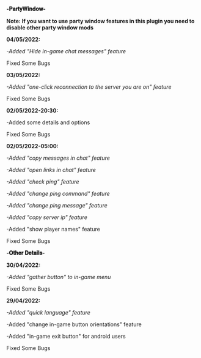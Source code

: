**-𝐏𝐚𝐫𝐭𝐲𝐖𝐢𝐧𝐝𝐨𝐰-**

**Note: If you want to use party window features in this plugin you need to disable other party window mods**

**04/05/2022:**

*-Added "Hide in-game chat messages" feature*

Fixed Some Bugs

**03/05/2022:**

*-Added "one-click reconnection to the server you are on" feature*

Fixed Some Bugs

**02/05/2022-20:30:**

-Added some details and options

Fixed Some Bugs

**02/05/2022-05:00:**

*-Added "copy messages in chat" feature*

*-Added "open links in chat" feature*

*-Added "check ping" feature*

*-Added "change ping command" feature*

*-Added "change ping message" feature*

*-Added "copy server ip" feature*

-Added "show player names" feature

Fixed Some Bugs

**-𝐎𝐭𝐡𝐞𝐫 𝐃𝐞𝐭𝐚𝐢𝐥𝐬-**

**30/04/2022:**

*-Added "gather button" to in-game menu*

Fixed Some Bugs

**29/04/2022:**

*-Added "quick language" feature*

-Added "change in-game button orientations" feature

-Added "in-game exit button" for android users

Fixed Some Bugs
